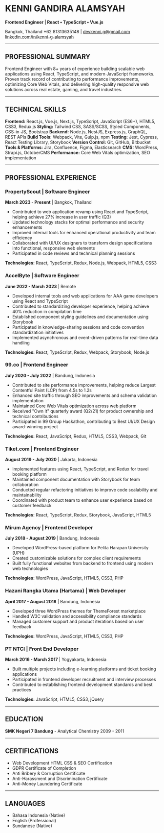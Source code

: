 # KENNI GANDIRA ALAMSYAH

**Frontend Engineer | React • TypeScript • Vue.js**

Bangkok, Thailand
+62 81313635148 | devkenni.g@gmail.com
[linkedin.com/in/kenni-g-alamsyah](https://www.linkedin.com/in/kenni-g-alamsyah)

---

## PROFESSIONAL SUMMARY

Frontend Engineer with 8+ years of experience building scalable web applications using React, TypeScript, and modern JavaScript frameworks. Proven track record of contributing to performance improvements, optimizing Core Web Vitals, and delivering high-quality responsive web solutions across real estate, gaming, and travel industries.

---

## TECHNICAL SKILLS

**Frontend:** React.js, Vue.js, Next.js, TypeScript, JavaScript (ES6+), HTML5, CSS3, Redux.js
**Styling:** Tailwind CSS, SASS/SCSS, Styled Components, CSS-in-JS, Bootstrap
**Backend:** Node.js, NestJS, Express.js, GraphQL, REST APIs
**Build Tools:** Webpack, Vite, Gulp.js, npm
**Testing:** Jest, Cypress, React Testing Library, Storybook
**Version Control:** Git, GitHub, Bitbucket
**Tools & Platforms:** Jira, Confluence, Figma, Elasticsearch
**CMS:** WordPress, Strapi.js, OctoberCMS
**Performance:** Core Web Vitals optimization, SEO implementation

---

## PROFESSIONAL EXPERIENCE

### PropertyScout | Software Engineer
**March 2023 - Present** | Bangkok, Thailand

- Contributed to web application revamp using React and TypeScript, helping achieve 27% increase in user traffic (Q3)
- Updated technology stacks for optimal performance and security enhancements
- Improved internal tools for enhanced operational productivity and team efficiency
- Collaborated with UI/UX designers to transform design specifications into functional, responsive web elements
- Participated in code reviews and technical planning sessions

**Technologies:** React, TypeScript, Redux, Node.js, Webpack, HTML5, CSS3

### AccelByte | Software Engineer
**June 2022 - March 2023** | Remote

- Developed internal tools and web applications for AAA game developers using React and TypeScript
- Contributed to standardizing developer experience, helping achieve 40% reduction in compilation time
- Established component styling guidelines and documentation using Storybook
- Participated in knowledge-sharing sessions and code convention standardization initiatives
- Implemented asynchronous and event-driven patterns for real-time data handling

**Technologies:** React, TypeScript, Redux, Webpack, Storybook, Node.js

### 99.co | Frontend Engineer
**July 2020 - July 2022** | Bandung, Indonesia

- Contributed to site performance improvements, helping reduce Largest Contentful Paint (LCP) from 4.5s to 1.2s
- Enhanced site traffic through SEO improvements and schema validation implementation
- Maintained Core Web Vitals optimization across web platform
- Received "Own It" quarterly award (Q2/21) for product ownership and technical contributions
- Participated in 99 Group Hackathon, contributing to Best UI/UX Design award-winning project

**Technologies:** React, JavaScript, Redux, HTML5, CSS3, Webpack, Git

### Tiket.com | Frontend Engineer
**August 2019 - July 2020** | Jakarta, Indonesia

- Implemented features using React, TypeScript, and Redux for travel booking platform
- Maintained component documentation with Storybook for team collaboration
- Conducted regular refactoring initiatives to improve code scalability and maintainability
- Coordinated with product team to enhance user experience based on customer feedback

**Technologies:** React, TypeScript, Redux, Storybook, JavaScript, HTML5

### Mirum Agency | Frontend Developer
**July 2018 - August 2019** | Bandung, Indonesia

- Developed WordPress-based platform for Pelita Harapan University (UPH)
- Created customizable solutions for complex client requirements
- Built fully functional websites from backend to frontend using modern web technologies

**Technologies:** WordPress, JavaScript, HTML5, CSS3, PHP

### Hazani Rangka Utama (Hartama) | Web Developer
**April 2017 - August 2018** | Bandung, Indonesia

- Developed three WordPress themes for ThemeForest marketplace
- Handled W3C validation and accessibility compliance standards
- Managed customer support and product iterations based on user feedback

**Technologies:** WordPress, JavaScript, HTML5, CSS3, PHP

### PT NTCI | Front End Developer
**March 2016 - March 2017** | Yogyakarta, Indonesia

- Built multiple projects including e-learning platforms and ticket booking applications
- Participated in frontend developer recruitment and interview processes
- Contributed to establishing frontend development standards and best practices

**Technologies:** JavaScript, HTML5, CSS3, jQuery

---

## EDUCATION

**SMK Negeri 7 Bandung** - Analytical Chemistry
2009 - 2011

---

## CERTIFICATIONS

- Web Development HTML CSS & SEO Certification
- GDPR Certificate of Completion
- Anti Bribery & Corruption Certificate
- Anti-Harassment and Discrimination Certificate
- Anti-Money Laundering Certificate

---

## LANGUAGES

- Bahasa Indonesia (Native)
- English (Professional)
- Sundanese (Native)
